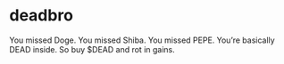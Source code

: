 # deadbro
You missed Doge. You missed Shiba. You missed PEPE. You’re basically DEAD inside. So buy $DEAD and rot in gains.
